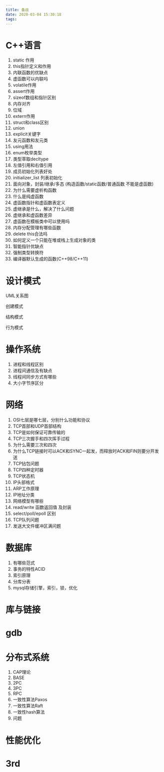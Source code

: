 ```yaml
---
title: 备战
date: 2020-03-04 15:30:18
tags:
---
```




# C++语言

1. static 作用
2. this指针定义和作用
3. 内联函数的优缺点
4. 虚函数可以内联吗
5. volatile作用
6. assert作用
7. sizeof数组和指针区别
8. 内存对齐
9. 位域
10. extern作用
11. struct和class区别
12. union
13. explicit关键字
14. 友元函数和友元类
15. using用法
16. enum枚举类型
17. 类型萃取decltype
18. 左值引用和右值引用
19. 成员初始化列表好处
20. initializer_list 列表初始化
21. 面向对象，封装/继承/多态 (构造函数/static函数/普通函数 不能是虚函数)
22. 为什么需要虚析构函数
23. 什么是纯虚函数
24. 虚函数指针和虚函数表定义
25. 虚继承是什么，解决了什么问题
26. 虚继承和虚函数差异
27. 虚函数在模板类中可以使用吗
28. 内存分配管理有哪些函数
29. delete this合法吗
30. 如何定义一个只能在堆或栈上生成对象的类
31. 智能指针优缺点
32. 强制类型转换符
33. 编译器默认生成的函数(C++98/C++11)

# 设计模式

UML关系图

创建模式

结构模式

行为模式

# 操作系统

1. 进程和线程区别
2. 进程间通信及有缺点
3. 线程间同步方式有哪些
4. 大小字节序区分

# 网络

1. OSI七层是哪七层，分别什么功能和协议
2. TCP首部和UDP首部结构
3. TCP是如何保证可靠传输的
4. TCP三次握手和四次挥手过程
5. 为什么需要三次和四次
6. 为什么TCP链接时可以ACK和SYNC一起发，而释放时ACK和FIN则要分开发送
7. TCP拈包问题
8. TCP四种定时器
9. TCP状态机
10. IP头部格式
11. ARP工作原理
12. IP地址分类
13. 网络模型有哪些
14. read/write 函数返回值 及封装
15. select/poll/epoll 区别
16. TCP队列问题
17. 发送大文件缓冲区满问题

# 数据库

1. 有哪些范式
2. 事务的特性ACID
3. 索引原理
4. 分库分表
5. mysql存储引擎，索引，锁，优化

# 库与链接



# gdb



# 分布式系统

1. CAP理论
2. BASE
3. 2PC
4. 3PC
5. RPC
6. 一致性算法Paxos
7. 一致性算法Raft
8. 一致性hash算法
9. 问题



# 性能优化





# 3rd